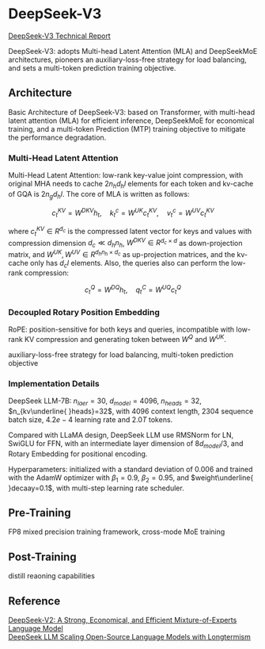 # DeepSeek-V3
[DeepSeek-V3 Technical Report](https://arxiv.org/pdf/2412.19437)

DeepSeek-V3: adopts Multi-head Latent Attention (MLA) and DeepSeekMoE architectures, pioneers an auxiliary-loss-free strategy for load balancing, and sets a multi-token prediction training objective.

## Architecture
Basic Architecture of DeepSeek-V3: based on Transformer, with multi-head latent attention (MLA) for efficient inference, DeepSeekMoE for economical training, and a multi-token Prediction (MTP) training objective to mitigate the performance degradation.

### Multi-Head Latent Attention
Multi-Head Latent Attention: low-rank key-value joint compression, with original MHA needs to cache $2n_hd_hl$ elements for each token and kv-cache of GQA is $2n_gd_hl$. The core of MLA is written as follows:
```math
c_t^{KV}=W^{DKV}h_t,\quad k_t^c=W^{UK}c_t^{KV},\quad v_t^c=W^{UV}c_t^{KV}
```
where $c_t^{KV}\in R^{d_c}$ is the compressed latent vector for keys and values with compression dimension $d_c\ll d_hn_h$, $W^{DKV}\in R^{d_c\times d}$ as down-projection matrix, and $W^{UK},W^{UV}\in R^{d_hn_h\times d_c}$ as up-projection matrices, and the kv-cache only has $d_cl$ elements. Also, the queries also can perform the low-rank compression:
```math
c_t^Q=W^{DQ}h_t,\quad q_t^C=W^{UQ}c_t^Q
```

### Decoupled Rotary Position Embedding
RoPE: position-sensitive for both keys and queries, incompatible with low-rank KV compression and generating token between $W^Q$ and $W^{UK}$.


auxiliary-loss-free strategy for load balancing, multi-token prediction objective

### Implementation Details
DeepSeek LLM-7B: $n_{laer}=30$, $d_{model}=4096$, $n_{heads}=32$, $n_{kv\underline{ }heads}=32$, with 4096 context length, 2304 sequence batch size, $4.2e-4$ learning rate and $2.0T$ tokens.

Compared with LLaMA design, DeepSeek LLM use RMSNorm for LN, SwiGLU for FFN, with an intermediate layer dimension of $8d_{model}/3$, and Rotary Embedding for positional encoding.

Hyperparameters: initialized with a standard deviation of $0.006$ and trained with the AdamW optimizer with $\beta_1=0.9$, $\beta_2=0.95$, and $weight\underline{ }decaay=0.1$, with multi-step learning rate scheduler.

## Pre-Training
FP8 mixed precision training framework, cross-mode MoE training

## Post-Training
distill reaoning capabilities


## Reference
[DeepSeek-V2: A Strong, Economical, and Efficient Mixture-of-Experts Language Model](https://arxiv.org/pdf/2405.04434)  
[DeepSeek LLM Scaling Open-Source Language Models with Longtermism](https://arxiv.org/pdf/2401.02954)

